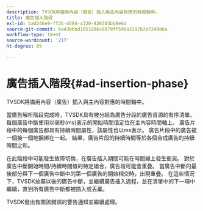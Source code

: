 ```yaml
---
description: TVSDK將備用內容（廣告）插入與主內容對應的時間軸中。
title: 廣告插入階段
exl-id: bad246e9-ff2b-4584-a320-826385bb0e6d
source-git-commit: be43bbbd1051886c8979ff590a3197b2a7249b6a
workflow-type: tm+mt
source-wordcount: '217'
ht-degree: 0%

---
```


# 廣告插入階段{#ad-insertion-phase}

TVSDK將備用內容（廣告）插入與主內容對應的時間軸中。

當廣告解析階段完成時，TVSDK具有被分組為廣告分段的廣告資源的有序清單。 每個廣告中斷使用以毫秒(ms)表示的開始時間值定位在主內容時間軸上。 廣告片段中的每個廣告都具有持續時間屬性，該屬性也以ms表示。 廣告片段中的廣告被一個接一個地捆綁在一起。 結果，廣告片段的持續時間等於各個合成廣告的持續時間之和。

在此階段中可能發生故障切換，在廣告插入期間可能在時間線上發生衝突。 對於廣告中斷開始時間/持續時間值的特定組合，廣告段可能會重疊。 當廣告中斷的最後部分與下一個廣告中斷中的第一個廣告的開始相交時，出現重疊。 在這些情況下，TVSDK放棄以後的廣告中斷，並繼續廣告插入過程，並在清單中的下一項中繼續，直到所有廣告中斷都被插入或丟棄。

TVSDK發出有關該錯誤的警告通知並繼續處理。
